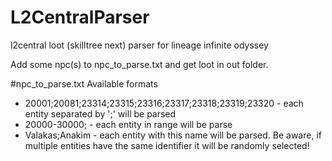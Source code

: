# L2CentralParser
l2central loot (skilltree next) parser for lineage infinite odyssey

Add some npc(s) to npc_to_parse.txt and get loot in out folder.



#npc_to_parse.txt Available formats
* 20001;20081;23314;23315;23316;23317;23318;23319;23320 - each entity separated by ';' will be parsed
* 20000-30000; - each entity in range will be parse
* Valakas;Anakim - each entity with this name will be parsed. Be aware, if multiple entities have the same identifier it will be randomly selected!
